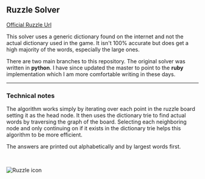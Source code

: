 ## Ruzzle Solver
[Official Ruzzle Url](http://www.ruzzle-game.com)

This solver uses a generic dictionary found on the internet and not the actual dictionary used in the game. It isn't 100% accurate but does get a high majority of the words, especially the large ones.

There are two main branches to this repository. The original solver was written in **python**. I have since updated the master to point to the **ruby** implementation which I am more comfortable writing in these days.

---
### Technical notes
The algorithm works simply by iterating over each point in the ruzzle board setting it as the head node. It then uses the dictionary trie to find actual words by traversing the graph of the board. Selecting each neighboring node and only continuing on if it exists in the dictionary trie helps this algorithm to be more efficient.

The answers are printed out alphabetically and by largest words first.

<br/>

![Ruzzle icon](http://www.ruzzle-game.com/images/logo.png) 